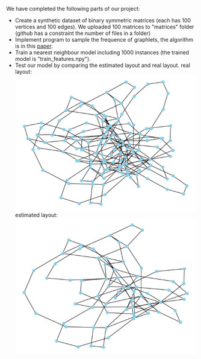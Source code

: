 We have completed the following parts of our project:
* Create a synthetic dataset of binary symmetric matrices (each has 100 vertices and 100 edges). We uploaded 100 matrices to "matrices" folder (github has a constraint the number of files in a folder)
* Implement program to sample the frequence of graphlets, the algorithm is in this [paper](https://arxiv.org/abs/1603.07504).
* Train a nearest neighbour model including 1000 instances (the trained model is "train_features.npy").
* Test our model by comparing the estimated layout and real layout.
real layout:
![alt text](https://github.com/allhailjustice/vis_class_project/blob/master/real_layout.png)
estimated layout:
![alt text](https://github.com/allhailjustice/vis_class_project/blob/master/estimated_layout.png)
